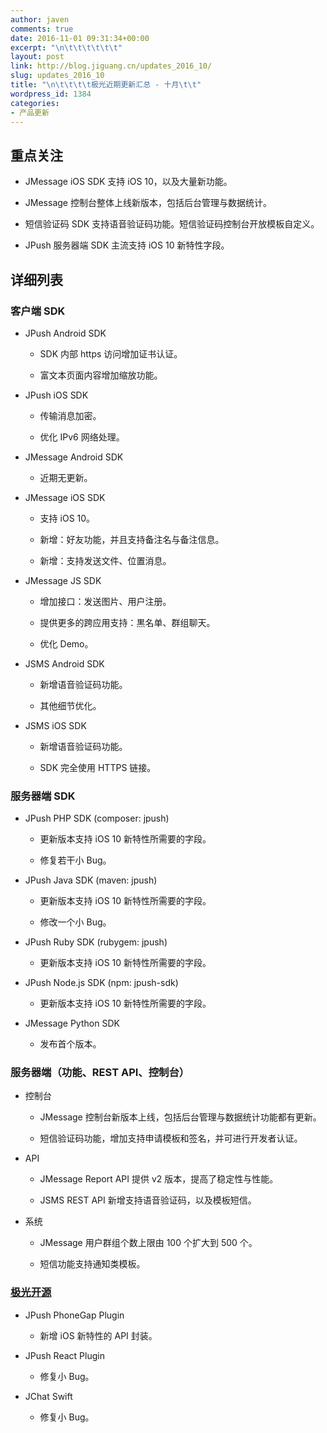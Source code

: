 ```yaml
---
author: javen
comments: true
date: 2016-11-01 09:31:34+00:00
excerpt: "\n\t\t\t\t\t\t"
layout: post
link: http://blog.jiguang.cn/updates_2016_10/
slug: updates_2016_10
title: "\n\t\t\t\t极光近期更新汇总 - 十月\t\t"
wordpress_id: 1384
categories:
- 产品更新
---
```



				

## 重点关注





	
  * JMessage iOS SDK 支持 iOS 10，以及大量新功能。

	
  * JMessage 控制台整体上线新版本，包括后台管理与数据统计。

	
  * 短信验证码 SDK 支持语音验证码功能。短信验证码控制台开放模板自定义。

	
  * JPush 服务器端 SDK 主流支持 iOS 10 新特性字段。




## 详细列表




### 客户端 SDK





	
  * JPush Android SDK

	
    * SDK 内部 https 访问增加证书认证。

	
    * 富文本页面内容增加缩放功能。




	
  * JPush iOS SDK

	
    * 传输消息加密。

	
    * 优化 IPv6 网络处理。




	
  * JMessage Android SDK

	
    * 近期无更新。




	
  * JMessage iOS SDK

	
    * 支持 iOS 10。

	
    * 新增：好友功能，并且支持备注名与备注信息。

	
    * 新增：支持发送文件、位置消息。




	
  * JMessage JS SDK

	
    * 增加接口：发送图片、用户注册。

	
    * 提供更多的跨应用支持：黒名单、群组聊天。

	
    * 优化 Demo。




	
  * JSMS Android SDK

	
    * 新增语音验证码功能。

	
    * 其他细节优化。




	
  * JSMS iOS SDK

	
    * 新增语音验证码功能。

	
    * SDK 完全使用 HTTPS 链接。







### 服务器端 SDK





	
  * JPush PHP SDK (composer: jpush)

	
    * 更新版本支持 iOS 10 新特性所需要的字段。

	
    * 修复若干小 Bug。




	
  * JPush Java SDK (maven: jpush)

	
    * 更新版本支持 iOS 10 新特性所需要的字段。

	
    * 修改一个小 Bug。




	
  * JPush Ruby SDK (rubygem: jpush)

	
    * 更新版本支持 iOS 10 新特性所需要的字段。




	
  * JPush Node.js SDK (npm: jpush-sdk)

	
    * 更新版本支持 iOS 10 新特性所需要的字段。




	
  * JMessage Python SDK

	
    * 发布首个版本。







### 服务器端（功能、REST API、控制台）





	
  * 控制台

	
    * JMessage 控制台新版本上线，包括后台管理与数据统计功能都有更新。

	
    * 短信验证码功能，增加支持申请模板和签名，并可进行开发者认证。




	
  * API

	
    * JMessage Report API 提供 v2 版本，提高了稳定性与性能。

	
    * JSMS REST API 新增支持语音验证码，以及模板短信。




	
  * 系统

	
    * JMessage 用户群组个数上限由 100 个扩大到 500 个。

	
    * 短信功能支持通知类模板。







### [极光开源](http://github.com/jpush)





	
  * JPush PhoneGap Plugin

	
    * 新增 iOS 新特性的 API 封装。




	
  * JPush React Plugin

	
    * 修复小 Bug。




	
  * JChat Swift

	
    * 修复小 Bug。




		
